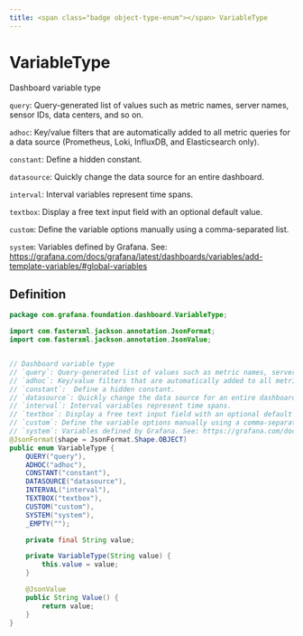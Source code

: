 ```yaml
---
title: <span class="badge object-type-enum"></span> VariableType
---
```

# <span class="badge object-type-enum"></span> VariableType

Dashboard variable type

`query`: Query-generated list of values such as metric names, server names, sensor IDs, data centers, and so on.

`adhoc`: Key/value filters that are automatically added to all metric queries for a data source (Prometheus, Loki, InfluxDB, and Elasticsearch only).

`constant`: 	Define a hidden constant.

`datasource`: Quickly change the data source for an entire dashboard.

`interval`: Interval variables represent time spans.

`textbox`: Display a free text input field with an optional default value.

`custom`: Define the variable options manually using a comma-separated list.

`system`: Variables defined by Grafana. See: https://grafana.com/docs/grafana/latest/dashboards/variables/add-template-variables/#global-variables

## Definition

```java
package com.grafana.foundation.dashboard.VariableType;

import com.fasterxml.jackson.annotation.JsonFormat;
import com.fasterxml.jackson.annotation.JsonValue;


// Dashboard variable type
// `query`: Query-generated list of values such as metric names, server names, sensor IDs, data centers, and so on.
// `adhoc`: Key/value filters that are automatically added to all metric queries for a data source (Prometheus, Loki, InfluxDB, and Elasticsearch only).
// `constant`: 	Define a hidden constant.
// `datasource`: Quickly change the data source for an entire dashboard.
// `interval`: Interval variables represent time spans.
// `textbox`: Display a free text input field with an optional default value.
// `custom`: Define the variable options manually using a comma-separated list.
// `system`: Variables defined by Grafana. See: https://grafana.com/docs/grafana/latest/dashboards/variables/add-template-variables/#global-variables
@JsonFormat(shape = JsonFormat.Shape.OBJECT)
public enum VariableType {
    QUERY("query"),
    ADHOC("adhoc"),
    CONSTANT("constant"),
    DATASOURCE("datasource"),
    INTERVAL("interval"),
    TEXTBOX("textbox"),
    CUSTOM("custom"),
    SYSTEM("system"),
    _EMPTY("");

    private final String value;

    private VariableType(String value) {
        this.value = value;
    }

    @JsonValue
    public String Value() {
        return value;
    }
}

```
